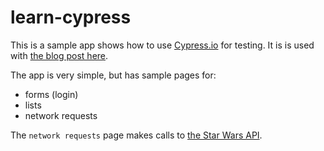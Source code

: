 # learn-cypress

This is a sample app shows how to use [Cypress.io](https://www.cypress.io/) for testing. It is is used with [the blog post here]().

The app is very simple, but has sample pages for:

- forms (login)
- lists
- network requests

The `network requests` page makes calls to [the Star Wars API](https://swapi.co/).
